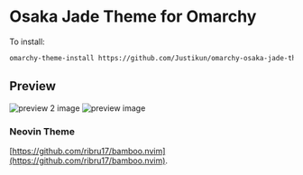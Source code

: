 # Osaka Jade Theme for Omarchy

To install: 
```bash
omarchy-theme-install https://github.com/Justikun/omarchy-osaka-jade-theme.git
```

## Preview

![preview 2 image](https://i.imgur.com/uawPwfV.jpeg)
![preview image](https://i.imgur.com/Qk5DHHw.jpeg)

### Neovin Theme

[https://github.com/ribru17/bamboo.nvim](https://github.com/ribru17/bamboo.nvim).
